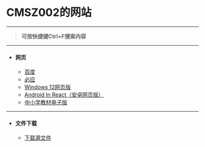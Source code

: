<h1>CMSZ002的网站</h1>
<hr>

>**可按快捷键Ctrl+F搜索内容**

<hr>

* #### **网页** ####
	* [百度](https://www.baidu.com)
	* [必应](https://bing.com)
 	* [Windows 12网页版](https://tjy-gitnub.github.io/win12/desktop.html)
	* [Android In React（安卓网页版）](https://android.blueedge.me)
	* [中小学教材电子版](https://jc.pep.com.cn/)

<hr>

* #### **文件下载** ####
	* [下载源文件](https://github.com/CMSZ001/cmsz001.github.io/archive/refs/heads/main.zip)
